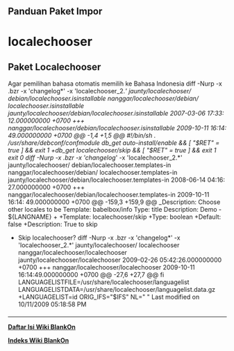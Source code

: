 ## Panduan Paket Impor
# localechooser
## Paket Localechooser
Agar pemilihan bahasa otomatis memilih ke Bahasa Indonesia
diff -Nurp -x .bzr -x 'changelog*' -x 'localechooser_2.*' jaunty/localechooser/
debian/localechooser.isinstallable nanggar/localechooser/debian/
localechooser.isinstallable
 jaunty/localechooser/debian/localechooser.isinstallable	2007-03-06 17:33:
12.000000000 +0700
+++ nanggar/localechooser/debian/localechooser.isinstallable	2009-10-11 16:14:
49.000000000 +0700
@@ -1,4 +1,5 @@
 #!/bin/sh
 . /usr/share/debconf/confmodule
 db_get auto-install/enable && [ "$RET" = true ] && exit 1
+db_get localechooser/skip && [ "$RET" = true ] && exit 1
 exit 0
diff -Nurp -x .bzr -x 'changelog*' -x 'localechooser_2.*' jaunty/localechooser/
debian/localechooser.templates-in nanggar/localechooser/debian/
localechooser.templates-in
 jaunty/localechooser/debian/localechooser.templates-in	2008-06-14 04:16:
27.000000000 +0700
+++ nanggar/localechooser/debian/localechooser.templates-in	2009-10-11 16:14:
49.000000000 +0700
@@ -159,3 +159,9 @@ _Description: Choose other locales to be
 Template: babelbox/info
 Type: title
 Description: Demo - ${LANGNAME}
+
+Template: localechooser/skip
+Type: boolean
+Default: false
+Description: True to skip
+ Skip localechooser?
diff -Nurp -x .bzr -x 'changelog*' -x 'localechooser_2.*' jaunty/localechooser/
localechooser nanggar/localechooser/localechooser
 jaunty/localechooser/localechooser	2009-02-26 05:42:26.000000000 +0700
+++ nanggar/localechooser/localechooser	2009-10-11 16:14:49.000000000 +0700
@@ -27,6 +27,7 @@ fi
 LANGUAGELISTFILE=/usr/share/localechooser/languagelist
 LANGUAGELISTDATA=/usr/share/localechooser/languagelist.data.gz
+LANGUAGELIST=id
 ORIG_IFS="$IFS"
 NL="
 "
Last modified on 10/11/2009 05:18:58 PM
#### 
    
 
 
 
 
 
---
[**Daftar Isi Wiki BlankOn**](/DaftarIsi/README.md)
 
[**Indeks Wiki BlankOn**](/Indeks.md)
